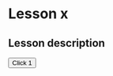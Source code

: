 # Lesson x

## Lesson description



<a href="http://www.google.com"><button type="button">Click 1</button></a>

<script src="https://cdn.mathjax.org/mathjax/latest/MathJax.js?config=TeX-AMS-MML_HTMLorMML" type="text/javascript"></script>

